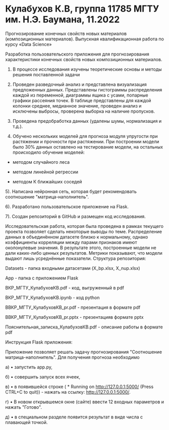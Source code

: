 # Кулабухов К.В, группа 11785 МГТУ им. Н.Э. Баумана, 11.2022
Прогнозирование конечных свойств новых материалов (композиционных материалов).
Выпускная квалификационная работа по курсу «Data Science»

Разработка пользовательского приложения для прогнозирования характеристики конечных свойств новых композиционных материалов.

1) В процессе исследования изучены теоретические основы и методы решения поставленной задачи

2) Проведен разведочный анализ и представлена визуализация предложенных данных. Представлены гистограммы распределения каждой из переменной, диаграммы ящика с усами, попарные графики рассеяния точек. В таблице представлены для каждой колонки среднее, медианное значение, проведен анализ и исключены выбросы, проверена выборка на наличие пропусков.

3) Проведена предобработка данных (удалены шумы, нормализация и т.д.).

4) Обучено нескольких моделей для прогноза модуля упругости при растяжении и прочности при растяжении. При построении модели было 30% данных оставлено на тестирование модели, на остальных происходило обучение моделей:

- методом случайного леса

- методом линейной регрессии

- методом К ближайших соседей

5). Написана нейронная сеть, которая будет рекомендовать соотношение "матрица-наполнитель".

6). Разработано пользовательское приложение на Flask.

7). Создан репозиторий в GitHub и размещен код исследования.

Исследовательская работа, которая была проведена в рамках текущего проекта позволяет сделать некоторые выводы по теме. Распределение данных в объединённом датасете близко к нормальному, однако коэффициенты корреляции между парами признаков имеют околонулевые значения. В результате этого, построенные модели не дали каких-либо ценных результатов. Метрики показывают, что модели выдают лишь усреднённые показатели. 
Структура репозитория:

Datasets - папка входными датасетами (X_bp.xlsx, X_nup.xlsx)

App - папка с приложением Flask

ВКР_МГТУ_КулабуховКВ.pdf - код, выгруженный в pdf

ВКР_МГТУ_КулабуховКВ.ipynb - код python

BВКР_МГТУ_КулабуховКВ_pr.pdf - презентация в формате pdf

BВКР_МГТУ_КулабуховКВ_pr.pptx - презентацияв формате pptx

Пояснительная_записка_КулабуховКВ.pdf - описание работы в формате pdf


Инструкция Flask приложения:

Приложение позволяет решать задачу прогнозирования "Соотношение матрица-наполнитель". Для получения прогноза необходимо

а) • запустить app.py,

б) • совершить запуск всех ячеек,

в) • в появившейся строке ( * Running on http://127.0.0.1:5000/ (Press CTRL+C to quit)) - нажать на ссылку: http://127.0.0.1:5000/.

г) • В новом открывшемся окне (сайте) ввести 12 входных параметров и нажать "Готово".

д) • в специальном разделе появится результат в виде числа с плавающей точкой.
